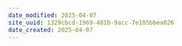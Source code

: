```yaml
---
date_modified: 2025-04-07
site_uuid: 1329cbcd-1969-481b-9acc-7e185bbea026
date_created: 2025-04-07
---
```


